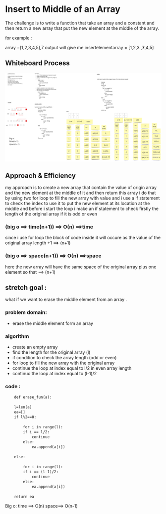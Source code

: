 # Insert to Middle of an Array
The challenge is to write a function that take an array and a constant and then return a new array that put the new element at the middle of the array. 

for example :

array =[1,2,3,4,5],7
output will give me 
insertelementarray = [1,2,3 ,**7**,4,5]  

## Whiteboard Process
![Whiteboard challenge](/picture/insertShiftArray.jpg "Whiteboard challenge" )


## Approach & Efficiency
<!-- What approach did you take? Discuss Why. What is the Big O space/time for this approach? -->
my approach is to create a new array that contain the value of origin array and the new element at the middle of it and then return this array 
i do that by using two for loop to fill the new array with value and i use a if statement to check the index to use it to put the new element at its location at the middle and before i start the loop i make an if statement to check firstly the length of the original array if it is odd or even 
### (big o ==> time(n+1)) ==> O(n) ==>time
since i use for loop the block of code inside it will occure as the value of the original array length +1 ==> (n+1)


### (big o ==> space(n+1)) ==> O(n) ==>space  
here the new array will have the same space of the original array plus one element so that ==> (n+1)

## stretch goal :
what if we want to erase the middle element from an array .

### problem domain: 
- erase the middle element form an array 

### algorithm
- create an empty array 
- find the length for the original array (l)
- if condition to check the array length (odd or even)
- for loop to fill the new array with the original array
- continue the loop at index equal to l/2 in even array length
- continuo the loop at index equal to (l-1)/2

### code :

        def erase_fun(a):

        l=len(a)
        ea=[]
        if l%2==0:
            
            for i in range(l):
            if i == l/2:
                continue
            else:
                ea.append(a[i])
                
        else:
            
            for i in range(l):
            if i == (l-1)/2:
                continue
            else:
                ea.append(a[i])
                
        return ea
Big o:
time ==> O(n)
space==> O(n-1)
